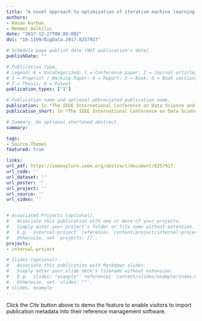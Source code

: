 ```yaml
---
title: "A novel approach to optimization of iterative machine learning algorithms: Over heap structure"
authors:
- Hasan Kurban
- Mehmet Dalkilic
date: "2017-12-27T00:00:00Z"
doi: "10.1109/BigData.2017.8257917"

# Schedule page publish date (NOT publication's date).
publishDate: ""

# Publication type.
# Legend: 0 = Uncategorized; 1 = Conference paper; 2 = Journal article;
# 3 = Preprint / Working Paper; 4 = Report; 5 = Book; 6 = Book section;
# 7 = Thesis; 8 = Patent
publication_types: ["1"]

# Publication name and optional abbreviated publication name.
publication: In *The IEEE International Conference on Data Science and Advanced Analytics*
publication_short: In *The IEEE International Conference on Data Science and Advanced Analytics (DSAA)*

# Summary. An optional shortened abstract.
summary:

tags:
- Source Themes
featured: true

links:
url_pdf: https://ieeexplore.ieee.org/abstract/document/8257917
url_code: ''
url_dataset: ''
url_poster: ''
url_project: ''
url_source: ''
url_video: ''


# Associated Projects (optional).
#   Associate this publication with one or more of your projects.
#   Simply enter your project's folder or file name without extension.
#   E.g. `internal-project` references `content/project/internal-project/index.md`.
#   Otherwise, set `projects: []`.
projects:
- internal-project

# Slides (optional).
#   Associate this publication with Markdown slides.
#   Simply enter your slide deck's filename without extension.
#   E.g. `slides: "example"` references `content/slides/example/index.md`.
#   Otherwise, set `slides: ""`.
# slides: example
---
```



Click the *Cite* button above to demo the feature to enable visitors to import publication metadata into their reference management software.



